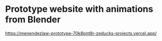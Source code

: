 # Prototype website with animations from Blender

https://menendezlaw-prototype-70k8pnt8r-zeducks-projects.vercel.app/
